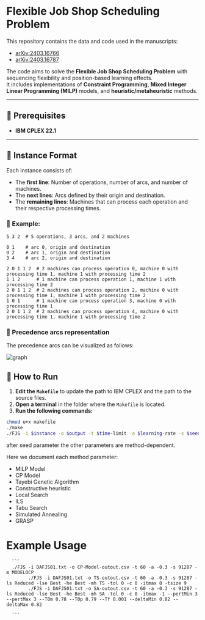 # Flexible Job Shop Scheduling Problem  

This repository contains the data and code used in the manuscripts:  
- [arXiv:2403.16766](https://arxiv.org/abs/2403.16766)  
- [arXiv:2403.16787](https://arxiv.org/abs/2403.16787)  

The code aims to solve the **Flexible Job Shop Scheduling Problem** with sequencing flexibility and position-based learning effects.  
It includes implementations of **Constraint Programming**, **Mixed Integer Linear Programming (MILP)** models, and **heuristic/metaheuristic** methods.  

---

## 📌 Prerequisites  

- **IBM CPLEX 22.1**  

---

## 📄 Instance Format  

Each instance consists of:  
- The **first line**: Number of operations, number of arcs, and number of machines.  
- The **next lines**: Arcs defined by their origin and destination.  
- The **remaining lines**: Machines that can process each operation and their respective processing times.  

### 🔹 Example:  

```plaintext
5 3 2  # 5 operations, 3 arcs, and 2 machines

0 1    # arc 0, origin and destination
0 2    # arc 1, origin and destination
3 4    # arc 2, origin and destination

2 0 1 1 2  # 2 machines can process operation 0, machine 0 with processing time 1, machine 1 with processing time 2
1 1 2      # 1 machine can process operation 1, machine 1 with processing time 2
2 0 1 1 2  # 2 machines can process operation 2, machine 0 with processing time 1, machine 1 with processing time 2
1 0 1      # 1 machine can process operation 3, machine 0 with processing time 1
2 0 1 1 2  # 2 machines can process operation 4, machine 0 with processing time 1, machine 1 with processing time 2

```
### 🔹 Precedence arcs representation

The precedence arcs can be visualized as follows:

  ![graph](https://github.com/user-attachments/assets/e97ff7c0-2016-4de1-bea9-175c26381aa8)

  
  
## 🚀 How to Run  

1. **Edit the `Makefile`** to update the path to IBM CPLEX and the path to the source files.  
2. **Open a terminal** in the folder where the `Makefile` is located.  
3. **Run the following commands:**  

```bash
chmod u+x makefile
./make
./FJS -i $instance -o $output -t $time-limit -a $learning-rate -s $seed
```
after seed parameter the other parameters are method-dependent.

Here we document each method parameter:
  - MILP Model
  - CP Model
  - Tayebi Genetic Algorithm
  - Constructive heuristic
  - Local Search
  - ILS
  - Tabu Search
  - Simulated Annealing
  - GRASP

# Example Usage
      ```
      ./FJS -i DAFJS01.txt -o CP-Model-outout.csv -t 60 -a -0.3 -s 91287 -m MODELOCP
			./FJS -i DAFJS01.txt -o TS-outout.csv -t 60 -a -0.3 -s 91287 -ls Reduced -lse Best -he Best -mh TS -tol 0 -c 0 -itmax 0 -tsize 9 
			./FJS -i DAFJS01.txt -o SA-outout.csv -t 60 -a -0.3 -s 91287 -ls Reduced -lse Best -he Best -mh SA -tol 0 -c 0 -itmax -1 --pertMin 3 --pertMax 3 --T0m 0.78 --T0p 0.79 --Tf 0.001 --deltaMin 0.82 --deltaMax 0.82

      ```
